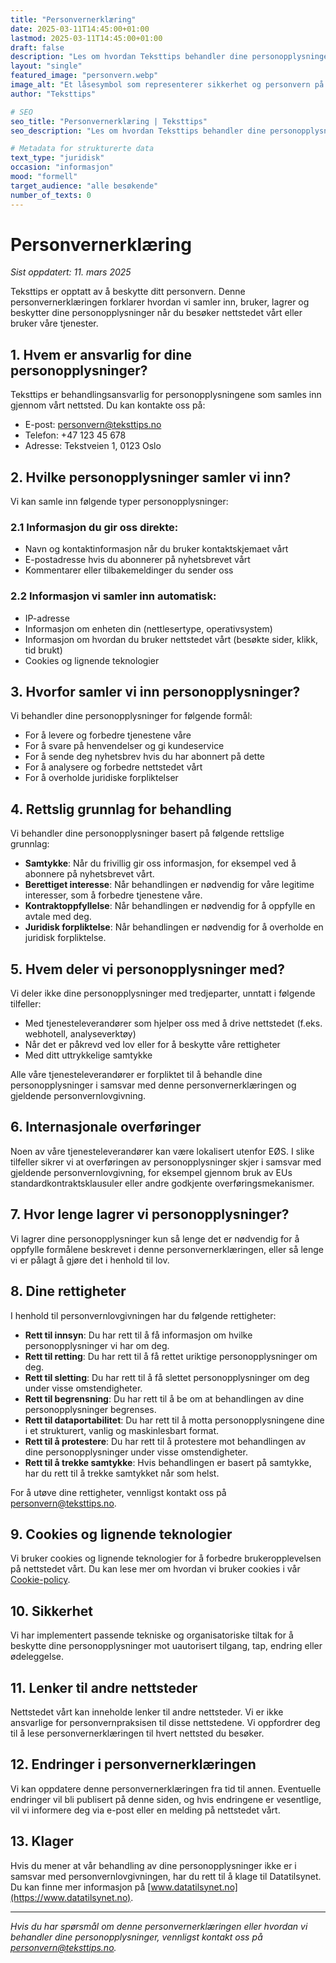 ```yaml
---
title: "Personvernerklæring"
date: 2025-03-11T14:45:00+01:00
lastmod: 2025-03-11T14:45:00+01:00
draft: false
description: "Les om hvordan Teksttips behandler dine personopplysninger og hvilke rettigheter du har i henhold til personvernlovgivningen."
layout: "single"
featured_image: "personvern.webp"
image_alt: "Et låsesymbol som representerer sikkerhet og personvern på Teksttips"
author: "Teksttips"

# SEO
seo_title: "Personvernerklæring | Teksttips"
seo_description: "Les om hvordan Teksttips behandler dine personopplysninger, hvilke data vi samler inn, og hvilke rettigheter du har i henhold til GDPR og norsk personvernlovgivning."

# Metadata for strukturerte data
text_type: "juridisk"
occasion: "informasjon"
mood: "formell"
target_audience: "alle besøkende"
number_of_texts: 0
---
```


# Personvernerklæring

*Sist oppdatert: 11. mars 2025*

Teksttips er opptatt av å beskytte ditt personvern. Denne personvernerklæringen forklarer hvordan vi samler inn, bruker, lagrer og beskytter dine personopplysninger når du besøker nettstedet vårt eller bruker våre tjenester.

## 1. Hvem er ansvarlig for dine personopplysninger?

Teksttips er behandlingsansvarlig for personopplysningene som samles inn gjennom vårt nettsted. Du kan kontakte oss på:

- E-post: [personvern@teksttips.no](mailto:personvern@teksttips.no)
- Telefon: +47 123 45 678
- Adresse: Tekstveien 1, 0123 Oslo

## 2. Hvilke personopplysninger samler vi inn?

Vi kan samle inn følgende typer personopplysninger:

### 2.1 Informasjon du gir oss direkte:
- Navn og kontaktinformasjon når du bruker kontaktskjemaet vårt
- E-postadresse hvis du abonnerer på nyhetsbrevet vårt
- Kommentarer eller tilbakemeldinger du sender oss

### 2.2 Informasjon vi samler inn automatisk:
- IP-adresse
- Informasjon om enheten din (nettlesertype, operativsystem)
- Informasjon om hvordan du bruker nettstedet vårt (besøkte sider, klikk, tid brukt)
- Cookies og lignende teknologier

## 3. Hvorfor samler vi inn personopplysninger?

Vi behandler dine personopplysninger for følgende formål:

- For å levere og forbedre tjenestene våre
- For å svare på henvendelser og gi kundeservice
- For å sende deg nyhetsbrev hvis du har abonnert på dette
- For å analysere og forbedre nettstedet vårt
- For å overholde juridiske forpliktelser

## 4. Rettslig grunnlag for behandling

Vi behandler dine personopplysninger basert på følgende rettslige grunnlag:

- **Samtykke**: Når du frivillig gir oss informasjon, for eksempel ved å abonnere på nyhetsbrevet vårt.
- **Berettiget interesse**: Når behandlingen er nødvendig for våre legitime interesser, som å forbedre tjenestene våre.
- **Kontraktoppfyllelse**: Når behandlingen er nødvendig for å oppfylle en avtale med deg.
- **Juridisk forpliktelse**: Når behandlingen er nødvendig for å overholde en juridisk forpliktelse.

## 5. Hvem deler vi personopplysninger med?

Vi deler ikke dine personopplysninger med tredjeparter, unntatt i følgende tilfeller:

- Med tjenesteleverandører som hjelper oss med å drive nettstedet (f.eks. webhotell, analyseverktøy)
- Når det er påkrevd ved lov eller for å beskytte våre rettigheter
- Med ditt uttrykkelige samtykke

Alle våre tjenesteleverandører er forpliktet til å behandle dine personopplysninger i samsvar med denne personvernerklæringen og gjeldende personvernlovgivning.

## 6. Internasjonale overføringer

Noen av våre tjenesteleverandører kan være lokalisert utenfor EØS. I slike tilfeller sikrer vi at overføringen av personopplysninger skjer i samsvar med gjeldende personvernlovgivning, for eksempel gjennom bruk av EUs standardkontraktsklausuler eller andre godkjente overføringsmekanismer.

## 7. Hvor lenge lagrer vi personopplysninger?

Vi lagrer dine personopplysninger kun så lenge det er nødvendig for å oppfylle formålene beskrevet i denne personvernerklæringen, eller så lenge vi er pålagt å gjøre det i henhold til lov.

## 8. Dine rettigheter

I henhold til personvernlovgivningen har du følgende rettigheter:

- **Rett til innsyn**: Du har rett til å få informasjon om hvilke personopplysninger vi har om deg.
- **Rett til retting**: Du har rett til å få rettet uriktige personopplysninger om deg.
- **Rett til sletting**: Du har rett til å få slettet personopplysninger om deg under visse omstendigheter.
- **Rett til begrensning**: Du har rett til å be om at behandlingen av dine personopplysninger begrenses.
- **Rett til dataportabilitet**: Du har rett til å motta personopplysningene dine i et strukturert, vanlig og maskinlesbart format.
- **Rett til å protestere**: Du har rett til å protestere mot behandlingen av dine personopplysninger under visse omstendigheter.
- **Rett til å trekke samtykke**: Hvis behandlingen er basert på samtykke, har du rett til å trekke samtykket når som helst.

For å utøve dine rettigheter, vennligst kontakt oss på [personvern@teksttips.no](mailto:personvern@teksttips.no).

## 9. Cookies og lignende teknologier

Vi bruker cookies og lignende teknologier for å forbedre brukeropplevelsen på nettstedet vårt. Du kan lese mer om hvordan vi bruker cookies i vår [Cookie-policy](/om-oss/cookies/).

## 10. Sikkerhet

Vi har implementert passende tekniske og organisatoriske tiltak for å beskytte dine personopplysninger mot uautorisert tilgang, tap, endring eller ødeleggelse.

## 11. Lenker til andre nettsteder

Nettstedet vårt kan inneholde lenker til andre nettsteder. Vi er ikke ansvarlige for personvernpraksisen til disse nettstedene. Vi oppfordrer deg til å lese personvernerklæringen til hvert nettsted du besøker.

## 12. Endringer i personvernerklæringen

Vi kan oppdatere denne personvernerklæringen fra tid til annen. Eventuelle endringer vil bli publisert på denne siden, og hvis endringene er vesentlige, vil vi informere deg via e-post eller en melding på nettstedet vårt.

## 13. Klager

Hvis du mener at vår behandling av dine personopplysninger ikke er i samsvar med personvernlovgivningen, har du rett til å klage til Datatilsynet. Du kan finne mer informasjon på [www.datatilsynet.no](https://www.datatilsynet.no).

---

*Hvis du har spørsmål om denne personvernerklæringen eller hvordan vi behandler dine personopplysninger, vennligst kontakt oss på [personvern@teksttips.no](mailto:personvern@teksttips.no).* 